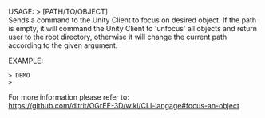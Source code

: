 USAGE:  > [PATH/TO/OBJECT]    
Sends a command to the Unity Client to focus on desired object. If the path is empty, it will command the Unity Client to 'unfocus' all objects and return user to the root directory, otherwise it will change the current path according to the given argument.      


EXAMPLE:   
    
    > DEMO   
    >

For more information please refer to:   
https://github.com/ditrit/OGrEE-3D/wiki/CLI-langage#focus-an-object